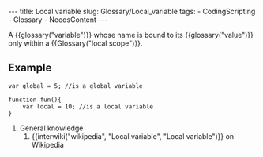 --- title: Local variable slug: Glossary/Local\_variable tags: - CodingScripting - Glossary - NeedsContent ---

A {{glossary("variable")}} whose name is bound to its {{glossary("value")}} only within a {{Glossary("local scope")}}.

Example
-------

    var global = 5; //is a global variable

    function fun(){
        var local = 10; //is a local variable
    }

1.  General knowledge
    1.  {{interwiki("wikipedia", "Local variable", "Local variable")}} on Wikipedia
